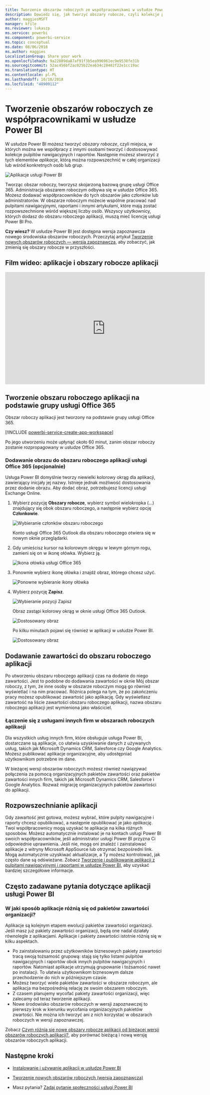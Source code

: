 ```yaml
---
title: Tworzenie obszarów roboczych ze współpracownikami w usłudze Power BI
description: Dowiedz się, jak tworzyć obszary robocze, czyli kolekcje pulpitów nawigacyjnych i raportów utworzone w celu udostępniania najważniejszych metryk dla organizacji.
author: maggiesMSFT
manager: kfile
ms.reviewer: lukaszp
ms.service: powerbi
ms.component: powerbi-service
ms.topic: conceptual
ms.date: 08/06/2018
ms.author: maggies
LocalizationGroup: Share your work
ms.openlocfilehash: 9a22889da87af91f3b5ea996961ec9e9538fe31b
ms.sourcegitcommit: 52ac456bf2ac025b22ea634c28482f22e1cc19ac
ms.translationtype: HT
ms.contentlocale: pl-PL
ms.lasthandoff: 10/10/2018
ms.locfileid: "48909112"
---
```

# <a name="create-workspaces-with-your-colleagues-in-power-bi"></a>Tworzenie obszarów roboczych ze współpracownikami w usłudze Power BI

W usłudze Power BI możesz tworzyć *obszary robocze*, czyli miejsca, w których można we współpracy z innymi osobami tworzyć i dostosowywać kolekcje pulpitów nawigacyjnych i raportów. Następnie możesz stworzyć z tych elementów *aplikacje*, którą można rozpowszechnić w całej organizacji lub wśród konkretnych osób lub grup. 

![Aplikacje usługi Power BI](media/service-create-workspaces/power-bi-apps-left-nav.png)

Tworząc obszar roboczy, tworzysz skojarzoną bazową grupę usługi Office 365. Administracja obszarem roboczym odbywa się w usłudze Office 365. Możesz dodawać współpracowników do tych obszarów jako członków lub administratorów. W obszarze roboczym możecie wspólnie pracować nad pulpitami nawigacyjnymi, raportami i innymi artykułami, które mają zostać rozpowszechnione wśród większej liczby osób. Wszyscy użytkownicy, których dodasz do obszaru roboczego aplikacji, muszą mieć licencję usługi Power BI Pro. 

**Czy wiesz?** W usłudze Power BI jest dostępna wersja zapoznawcza nowego środowiska obszarów roboczych. Przeczytaj artykuł [Tworzenie nowych obszarów roboczych — wersja zapoznawcza](service-create-the-new-workspaces.md), aby zobaczyć, jak zmienią się obszary robocze w przyszłości. 

## <a name="video-apps-and-app-workspaces"></a>Film wideo: aplikacje i obszary robocze aplikacji
<iframe width="640" height="360" src="https://www.youtube.com/embed/Ey5pyrr7Lk8?showinfo=0" frameborder="0" allowfullscreen></iframe>

## <a name="create-an-app-workspace-based-on-an-office-365-group"></a>Tworzenie obszaru roboczego aplikacji na podstawie grupy usługi Office 365

Obszar roboczy aplikacji jest tworzony na podstawie grupy usługi Office 365.

[!INCLUDE [powerbi-service-create-app-workspace](./includes/powerbi-service-create-app-workspace.md)]

Po jego utworzeniu może upłynąć około 60 minut, zanim obszar roboczy zostanie rozpropagowany w usłudze Office 365. 

### <a name="add-an-image-to-your-office-365-app-workspace-optional"></a>Dodawanie obrazu do obszaru roboczego aplikacji usługi Office 365 (opcjonalnie)
Usługa Power BI domyślnie tworzy niewielki kolorowy okrąg dla aplikacji, zawierający inicjały jej nazwy. Istnieje jednak możliwość dostosowania przez dodanie obrazu. Aby dodać obraz, potrzebujesz licencji usługi Exchange Online.

1. Wybierz pozycję **Obszary robocze**, wybierz symbol wielokropka (...) znajdujący się obok obszaru roboczego, a następnie wybierz opcję **Członkowie**. 
   
     ![Wybieranie członków obszaru roboczego](media/service-create-distribute-apps/power-bi-apps-workspace-members.png)
   
    Konto usługi Office 365 Outlook dla obszaru roboczego otwiera się w nowym oknie przeglądarki.
2. Gdy umieścisz kursor na kolorowym okręgu w lewym górnym rogu, zamieni się on w ikonę ołówka. Wybierz ją.
   
     ![Ikona ołówka usługi Office 365](media/service-create-distribute-apps/power-bi-apps-workspace-edit-image.png)
3. Ponownie wybierz ikonę ołówka i znajdź obraz, którego chcesz użyć.
   
     ![Ponowne wybieranie ikony ołówka](media/service-create-distribute-apps/power-bi-apps-workspace-edit-group.png)

4. Wybierz pozycję **Zapisz**.
   
     ![Wybieranie pozycji Zapisz](media/service-create-distribute-apps/power-bi-apps-workspace-save-image.png)
   
    Obraz zastąpi kolorowy okrąg w oknie usługi Office 365 Outlook. 
   
     ![Dostosowany obraz](media/service-create-distribute-apps/power-bi-apps-workspace-image-in-office-365.png)
   
    Po kilku minutach pojawi się również w aplikacji w usłudze Power BI.
   
     ![Dostosowany obraz](media/service-create-distribute-apps/power-bi-apps-image.png)

## <a name="add-content-to-your-app-workspace"></a>Dodawanie zawartości do obszaru roboczego aplikacji

Po utworzeniu obszaru roboczego aplikacji czas na dodanie do niego zawartości. Jest to podobne do dodawania zawartości w oknie Mój obszar roboczy, z tym, że inne osoby w obszarze roboczym mogą go również wyświetlać i na nim pracować. Różnica polega na tym, że po zakończeniu pracy możesz opublikować zawartość jako aplikację. Gdy wyświetlasz zawartość na liście zawartości obszaru roboczego aplikacji, nazwa obszaru roboczego aplikacji jest wymieniona jako właściciel.

### <a name="connect-to-third-party-services-in-app-workspaces"></a>Łączenie się z usługami innych firm w obszarach roboczych aplikacji

Dla wszystkich usług innych firm, które obsługuje usługa Power BI, dostarczane są aplikacje, co ułatwia uzyskiwanie danych z używanych usług, takich jak Microsoft Dynamics CRM, Salesforce czy Google Analytics. Możesz publikować aplikacje organizacyjne, aby udostępniać użytkownikom potrzebne im dane.

W bieżącej wersji obszarów roboczych możesz również nawiązywać połączenia za pomocą organizacyjnych pakietów zawartości oraz pakietów zawartości innych firm, takich jak Microsoft Dynamics CRM, Salesforce i Google Analytics. Rozważ migrację organizacyjnych pakietów zawartości do aplikacji.

## <a name="distribute-an-app"></a>Rozpowszechnianie aplikacji

Gdy zawartość jest gotowa, możesz wybrać, które pulpity nawigacyjne i raporty chcesz opublikować, a następnie opublikować je jako *aplikację*. Twoi współpracownicy mogą uzyskać te aplikacje na kilka różnych sposobów. Możesz automatycznie instalować je na kontach usługi Power BI swoich współpracowników, jeśli administrator usługi Power BI przyzna Ci odpowiednie uprawnienia. Jeśli nie, mogą oni znaleźć i zainstalować aplikacje z witryny Microsoft AppSource lub otrzymać bezpośredni link. Mogą automatycznie uzyskiwać aktualizacje, a Ty możesz kontrolować, jak często dane są odświeżane. Zobacz [Tworzenie i publikowanie aplikacji z pulpitami nawigacyjnymi i raportami w usłudze Power BI](service-create-distribute-apps.md), aby uzyskać bardziej szczegółowe informacje.

## <a name="power-bi-apps-faq"></a>Często zadawane pytania dotyczące aplikacji usługi Power BI

### <a name="how-are-apps-different-from-organizational-content-packs"></a>W jaki sposób aplikacje różnią się od pakietów zawartości organizacji?
Aplikacje są kolejnym etapem ewolucji pakietów zawartości organizacji. Jeśli masz już pakiety zawartości organizacji, będą one nadal działały równolegle z aplikacjami. Aplikacje i pakiety zawartości istotnie różnią się w kilku aspektach. 

* Po zainstalowaniu przez użytkowników biznesowych pakiety zawartości tracą swoją tożsamość grupową: stają się tylko listami pulpitów nawigacyjnych i raportów obok innych pulpitów nawigacyjnych i raportów. Natomiast aplikacje utrzymują grupowanie i tożsamość nawet po instalacji. To ułatwia użytkownikom biznesowym dalsze przechodzenie do nich w późniejszym czasie.
* Możesz tworzyć wiele pakietów zawartości w obszarze roboczym, ale aplikacja ma bezpośrednią relację ze swoim obszarem roboczym. 
* Z czasem planujemy wycofać pakiety zawartości organizacji, więc zalecamy od teraz tworzenie aplikacji.  
* Nowe środowisko obszarów roboczych w wersji zapoznawczej to pierwszy krok w kierunku wycofania organizacyjnych pakietów zwartości. Nie można ich tworzyć ani z nich korzystać w obszarach roboczych w wersji zapoznawczej.

Zobacz [Czym różnią się nowe obszary robocze aplikacji od bieżącej wersji obszarów roboczych aplikacji?](service-create-the-new-workspaces.md#how-are-the-new-app-workspaces-different-from-current-app-workspaces), aby porównać bieżącą i nową wersję obszarów roboczych aplikacji. 

## <a name="next-steps"></a>Następne kroki
* [Instalowanie i używanie aplikacji w usłudze Power BI](service-create-distribute-apps.md)
- [Tworzenie nowych obszarów roboczych (wersja zapoznawcza)](service-create-the-new-workspaces.md)
* Masz pytania? [Zadaj pytanie społeczności usługi Power BI](http://community.powerbi.com/)
